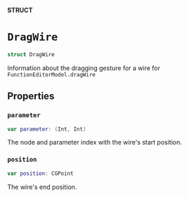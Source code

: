 **STRUCT**

# `DragWire`

```swift
struct DragWire
```

Information about the dragging gesture for a wire for ``FunctionEditorModel.dragWire``

## Properties
### `parameter`

```swift
var parameter: (Int, Int)
```

The node and parameter index with the wire's start position.

### `position`

```swift
var position: CGPoint
```

The wire's end position.
